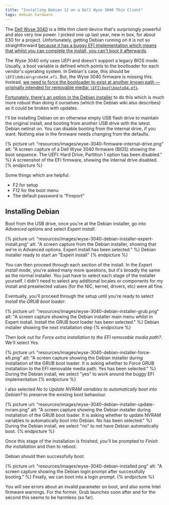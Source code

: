 ```yaml
---
title: "Installing Debian 12 on a Dell Wyse 3040 Thin Client"
tags: debian hardware
---
```


The [Dell Wyse 3040][1] is a little thin client device that's surprisingly
powerful and also very low power. I picked one up last year, new in box, for
about £30 for a project. Unfortunately, getting Debian running on it is not so
straightforward [because it has a buggy EFI implementation which means that
whilst you can complete the install, you can't boot it afterwards][2].

The Wyse 3040 only uses UEFI and doesn't support a legacy BIOS mode. Usually, a
boot variable is defined which points to the bootloader for each vendor's
operating system. In Debian's case, this should be `\EFI\debian\grubx64.efi`.
But, the Wyse 3040 firmware is missing this. Instead, [we need to force the
bootloader to exist at another known path &mdash; originally intended for
removable media: `\EFI\boot\bootx64.efi`][3].

[Fortunately, there's an option in the Debian installer][4] to do this which is
much more robust than doing it ourselves (which the Debian wiki also describes)
as it could be broken with updates.

I'll be installing Debian on an otherwise empty USB flash drive to maintain the
original install, and booting from another USB drive with the latest Debian
netinst on. You can disable booting from the internal drive, if you want.
Nothing else in the firmware needs changing from the defaults.

{% picture url: "resources/images/wyse-3040-firmware-internal-drive.png"
           alt: "A screen capture of a Dell Wyse 3040 firmware (BIOS) showing
           the boot sequence. The UEFI: Hard Drive, Partition 1 option has been
           disabled."
%}
  A screenshot of the EFI firmware, showing the internal drive disabled.
{% endpicture %}

Some things which are helpful:

* F2 for setup
* F12 for the boot menu
* The default password is "Fireport"

## Installing Debian

Boot from the USB drive, once you're at the Debian installer, go into _Advanced
options_ and select _Expert install_.

{% picture url: "resources/images/wyse-3040-debian-installer-expert-install.png"
           alt: "A screen capture from the Debian installer, showing that we're
           in Advanced options. Expert install has been selected."
%}
  Debian installer ready to start an "Expert install"
{% endpicture %}


You can then proceed through each section of the install. In the _Expert
install_ mode, you're asked many more questions, but it's broadly the same as
the normal installer. You just have to select each stage of the installer
yourself. I didn't need to select any additional locales or components for my
install and preselected values (for the NIC, kernel, drivers, etc) were all
fine.

Eventually, you'll proceed through the setup until you're ready to select
_Install the GRUB boot loader_:

{% picture url: "resources/images/wyse-3040-debian-installer-grub.png"
           alt: "A screen capture showing the Debian installer main menu whilst
           in Expert install. Install the GRUB boot loader has been selected."
%}
  Debian installer showing the next installation step
{% endpicture %}


Then look out for _Force extra installation to the EFI removable media path?_.
We'll select _Yes_.

{% picture url: "resources/images/wyse-3040-debian-installer-force-efi.png"
           alt: "A screen capture showing the Debian installer during
           installation of the GRUB boot loader. It is asking whether to Force
           GRUB installation to the EFI removable media path. Yes has been
           selected."
%}
  During the Debian install, we select "yes" to work around the buggy EFI
  implementation
{% endpicture %}


I also selected _No_ to _Update NVRAM variables to automatically boot into
Debian?_ to preserve the existing boot behaviour.

{% picture url: "resources/images/wyse-3040-debian-installer-update-nvram.png"
           alt: "A screen capture showing the Debian installer during
           installation of the GRUB boot loader. It is asking whether to update
           NVRAM variables to automatically boot into Debian. No has been
           selected."
%}
  During the Debian install, we select "no" to not have Debian automatically
  boot.
{% endpicture %}

Once this stage of the installation is finished, you'll be prompted to _Finish
the installation_ and then to reboot.

Debian should then successfully boot.

{% picture url: "resources/images/wyse-3040-debian-installed.png"
           alt: "A screen capture showing the Debian login prompt after
           successfully booting."
%}
  Finally, we can boot into a login prompt.
{% endpicture %}


You will see errors about an invalid parameter on boot, and also some Intel
firmware warnings. For the former, Grub launches soon after and for the second
this seems to be harmless (so far).

[1]: https://www.parkytowers.me.uk/thin/wyse/3040/
[2]: https://www.parkytowers.me.uk/thin/wyse/3040/linux.shtml
[3]: https://wiki.debian.org/UEFI
[4]: https://wiki.debian.org/UEFI#Force_grub-efi_installation_to_the_removable_media_path
